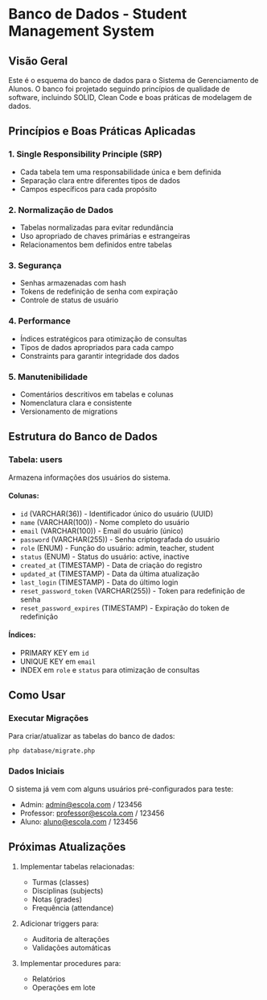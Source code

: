 # Banco de Dados - Student Management System

## Visão Geral
Este é o esquema do banco de dados para o Sistema de Gerenciamento de Alunos. O banco foi projetado seguindo princípios de qualidade de software, incluindo SOLID, Clean Code e boas práticas de modelagem de dados.

## Princípios e Boas Práticas Aplicadas

### 1. Single Responsibility Principle (SRP)
- Cada tabela tem uma responsabilidade única e bem definida
- Separação clara entre diferentes tipos de dados
- Campos específicos para cada propósito

### 2. Normalização de Dados
- Tabelas normalizadas para evitar redundância
- Uso apropriado de chaves primárias e estrangeiras
- Relacionamentos bem definidos entre tabelas

### 3. Segurança
- Senhas armazenadas com hash
- Tokens de redefinição de senha com expiração
- Controle de status de usuário

### 4. Performance
- Índices estratégicos para otimização de consultas
- Tipos de dados apropriados para cada campo
- Constraints para garantir integridade dos dados

### 5. Manutenibilidade
- Comentários descritivos em tabelas e colunas
- Nomenclatura clara e consistente
- Versionamento de migrations

## Estrutura do Banco de Dados

### Tabela: users
Armazena informações dos usuários do sistema.

#### Colunas:
- `id` (VARCHAR(36)) - Identificador único do usuário (UUID)
- `name` (VARCHAR(100)) - Nome completo do usuário
- `email` (VARCHAR(100)) - Email do usuário (único)
- `password` (VARCHAR(255)) - Senha criptografada do usuário
- `role` (ENUM) - Função do usuário: admin, teacher, student
- `status` (ENUM) - Status do usuário: active, inactive
- `created_at` (TIMESTAMP) - Data de criação do registro
- `updated_at` (TIMESTAMP) - Data da última atualização
- `last_login` (TIMESTAMP) - Data do último login
- `reset_password_token` (VARCHAR(255)) - Token para redefinição de senha
- `reset_password_expires` (TIMESTAMP) - Expiração do token de redefinição

#### Índices:
- PRIMARY KEY em `id`
- UNIQUE KEY em `email`
- INDEX em `role` e `status` para otimização de consultas

## Como Usar

### Executar Migrações
Para criar/atualizar as tabelas do banco de dados:
```bash
php database/migrate.php
```

### Dados Iniciais
O sistema já vem com alguns usuários pré-configurados para teste:
- Admin: admin@escola.com / 123456
- Professor: professor@escola.com / 123456
- Aluno: aluno@escola.com / 123456

## Próximas Atualizações
1. Implementar tabelas relacionadas:
   - Turmas (classes)
   - Disciplinas (subjects)
   - Notas (grades)
   - Frequência (attendance)

2. Adicionar triggers para:
   - Auditoria de alterações
   - Validações automáticas

3. Implementar procedures para:
   - Relatórios
   - Operações em lote 
